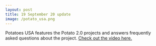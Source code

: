 ```yaml
---
layout: post
title: 19 September 20 update
image: /potato_usa.png
---
```

Potatoes USA features the Potato 2.0 projects and answers frequently asked questions about the project.
[Check out the video here.](https://www.youtube.com/watch?v=TY64kk_ZQ1k&feature=youtu.be&inf_contact_key=4b0c428d037515548838a1dc22dcffd409c74070ac2bf3cfa7869e3cfd4ff832)
